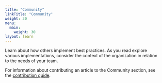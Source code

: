 ```yaml
---
title: "Community"
linkTitle: "Community"
weight: 30
menu:
  main:
    weight: 30
layout: learn
---
```


Learn about how others implement best practices. As you read explore
various implementations, consider the context of the organization in relation
to the needs of your team.

For information about contributing an article to the Community section, see
the [contribution guide](contribute).
